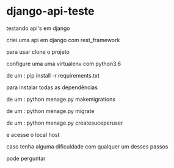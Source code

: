 # django-api-teste
testando api's em django

criei uma api em django com rest_framework


para usar clone o projeto 

configure uma uma virtualenv com python3.6

de um : pip install -r requirements.txt

para instalar todas as dependências


de um : python menage.py makemigrations 

de um : python menage.py migrate 

de um : python menage.py createsuceperuser

e acesse o local host

caso tenha alguma dificuldade com qualquer um desses passos

pode perguntar
